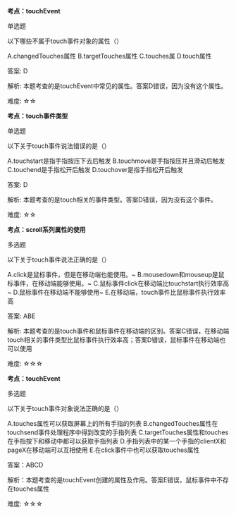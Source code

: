 **考点：touchEvent**

单选题

 以下哪些不属于touch事件对象的属性（）

A.changedTouches属性
B.targetTouches属性
C.touches属
D.touch属性

答案: D

解析: 本题考查的是touchEvent中常见的属性。答案D错误，因为没有这个属性。

难度: ☆☆ 









**考点：touch事件类型**

单选题

以下关于touch事件说法错误的是（）

A.touchstart是指手指按压下去后触发
B.touchmove是手指按压并且滑动后触发
C.touchend是手指松开后触发
D.touchover是指手指松开后触发

答案: D

解析: 本题考查的是touch相关的事件类型。答案D错误，因为没有这个事件。

难度: ☆☆ 





**考点：scroll系列属性的使用**

多选题

以下关于touch事件说法正确的是（）

A.click是鼠标事件，但是在移动端也能使用。~
B.mousedown和mouseup是鼠标事件，在移动端能够使用。~
C.鼠标事件click在移动端比touchstart执行效率高~
D.鼠标事件在移动端不能够使用~
E.在移动端，touch事件比鼠标事件执行效率高

答案: ABE

解析: 本题考查的是touch事件和鼠标事件在移动端的区别。答案C错误，在移动端touch相关的事件类型比鼠标事件执行效率高；答案D错误，鼠标事件在移动端也可以使用

难度: ☆☆☆ 

 

**考点：touchEvent**

多选题

以下关于touch事件对象说法正确的是（）

A.touches属性可以获取屏幕上的所有手指的列表
B.changedTouches属性在touchsend事件处理程序中得到改变的手指列表
C.targetTouches属性和touches在手指按下和移动中都可以获取手指列表
D.手指列表中的某一个手指的clientX和pageX在移动端可以互相使用
E.在click事件中也可以获取touches属性

答案：ABCD

解析：本题考查的是touchEvent创建的属性及作用。答案E错误，鼠标事件中不存在touches属性

难度: ☆☆☆ 



